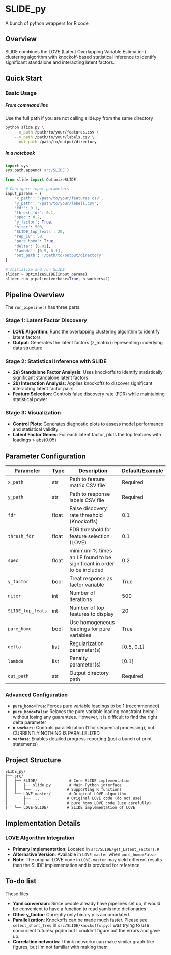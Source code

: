 # SLIDE_py

A bunch of python wrappers for R code

## Overview

SLIDE combines the LOVE (Latent Overlapping Variable Estimation) clustering algorithm with knockoff-based statistical inference to identify significant standalone and interacting latent factors. 

## Quick Start

### Basic Usage
##### From command line 
Use the full path if you are not calling slide.py from the same directory

```bash
python slide.py \
    --x_path /path/to/your/features.csv \
    --y_path /path/to/your/labels.csv \
    --out_path /path/to/output/directory
```

##### In a notebook
```python
import sys
sys.path.append('src/SLIDE')

from slide import OptimizeSLIDE

# Configure input parameters
input_params = {
    'x_path': '/path/to/your/features.csv',
    'y_path': '/path/to/your/labels.csv',
    'fdr': 0.1,
    'thresh_fdr': 0.1,
    'spec': 0.2,
    'y_factor': True,
    'niter': 500,
    'SLIDE_top_feats': 20,
    'rep_CV': 50,
    'pure_homo': True,
    'delta': [0.01],
    'lambda': [0.5, 0.1],
    'out_path': '/path/to/output/directory'
}

# Initialize and run SLIDE
slider = OptimizeSLIDE(input_params)
slider.run_pipeline(verbose=True, n_workers=1)
```

## Pipeline Overview

The `run_pipeline()` has three parts:

### Stage 1: Latent Factor Discovery
- **LOVE Algorithm**: Runs the overlapping clustering algorithm to identify latent factors
- **Output**: Generates the latent factors (z_matrix) representing underlying data structure

### Stage 2: Statistical Inference with SLIDE
- **2a) Standalone Factor Analysis**: Uses knockoffs to identify statistically significant standalone latent factors
- **2b) Interaction Analysis**: Applies knockoffs to discover significant interacting latent factor pairs
- **Feature Selection**: Controls false discovery rate (FDR) while maintaining statistical power

### Stage 3: Visualization
- **Control Plots**: Generates diagnostic plots to assess model performance and statistical validity
- **Latent Factor Genes**: For each latent factor, plots the top features with loadings > abs(0.05)

## Parameter Configuration

| Parameter | Type | Description | Default/Example |
|-----------|------|-------------|-----------------|
| `x_path` | str | Path to feature matrix CSV file | Required |
| `y_path` | str | Path to response labels CSV file | Required |
| `fdr` | float | False discovery rate threshold (Knockoffs) | 0.1 |
| `thresh_fdr` | float | FDR threshold for feature selection (LOVE) | 0.1 |
| `spec` | float | minimum % times an LF found to be significant in order to be included | 0.2 |
| `y_factor` | bool | Treat response as factor variable | True |
| `niter` | int | Number of iterations | 500 |
| `SLIDE_top_feats` | int | Number of top features to display | 20 |
| `pure_homo` | bool | Use homogeneous loadings for pure variables | True |
| `delta` | list | Regularization parameter(s) | [0.5, 0.1] |
| `lambda` | list | Penalty parameter(s) | [0.1] |
| `out_path` | str | Output directory path | Required |

### Advanced Configuration

- **`pure_homo=True`**: Forces pure variable loadings to be 1 (recommended)
- **`pure_homo=False`**: Relaxes the pure variable loading constraint being 1 without losing any guarantees. However, it is difficult to find the right delta parameter
- **`n_workers`**: Controls parallelization (1 for sequential processing), but CURRENTLY NOTHING IS PARALLELIZED
- **`verbose`**: Enables detailed progress reporting (just a bunch of print statements)

## Project Structure

```
SLIDE_py/
├── src/
│   ├── SLIDE/              # Core SLIDE implementation
│   │   ├── slide.py        # Main Python interface
│   │   └── ...            # Supporting R functions
│   └── LOVE-master/        # Original LOVE algorithm
│       ├── ...            # Original LOVE code (do not use)
│       ├── ...            # pure_homo LOVE code (use carefully)
|   └── LOVE-SLIDE/        # SLIDE implementation of LOVE
```

## Implementation Details

### LOVE Algorithm Integration
- **Primary Implementation**: Located in `src/SLIDE/get_Latent_Factors.R`
- **Alternative Version**: Available in `LOVE-master` when `pure_homo=False`
- **Note**: The original LOVE code in `LOVE-master` may yield different results than the SLIDE implementation and is provided for reference


## To-do list

These files
- **Yaml conversion**: Since people already have pipelines set up, it would be convenient to have a function to read yamls into dictionaries
- **Other y_factor**: Currently only binary y is accomodated. 
- **Parallelization**: Knockoffs can be made much faster. Please see `select_short_freq` in `src/SLIDE/knockoffs.py`. I was trying to use concurrent futures/ pqdm but I couldn't figure out the errors and gave up. 
- **Correlation networks**: I think networkx can make similar graph-like figures, but I'm not familiar with making them

